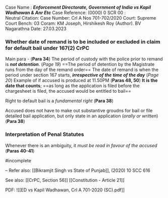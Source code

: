 Case Name : ***Enforcement Directorate, Government of India vs Kapil Wadhawan & Anr Etc***
Case Reference: (0000) 0 SCR 00 :  
Neutral Citation:
Case Number: Crl A Nos 701-702/2020
Court: Supreme Court
Bench: 03
Coram: KM Joseph, Hirshikesh Roy (Author). BV Nagarathna
Date: 27.03.2023

### Whether date of remand is to be included or excluded in claim for default bail under 167(2) CrPC 

Main para - (**Para 34**)
	The period of custody with the police prior to remand is ***not detention***. (*Page 19*)
	==The period of detention by the Magistrate runs from the day of the remand order==
		The date of remand is when the period under section 167 starts, ***irrespective of the time of the day*** (*Page 20*)
			Example of if accused is produced at 11.50PM (**Paras 48, 50**)
				**It is the date that counts**; ==as long as the application is filed before the chargesheet is filed, the accused would be entitled to bail==

Right to default bail is a *fundamental right* (**Para 38**)

Accused does not have to make out substantive groudns for bail or file detailed bail application, but only state in an application (*orally or written*) (**Para 38**)

### Interpretation of Penal Statutes

Whenever there is an ambiguity, it *must be read in favour of the accused* (**Paras 40-41**)

#incomplete

–
Refer also:
[[Bikramjit Singh vs State of Punjab]], (2020) 10 SCC 616

See also:
[[CrPC, Section 56]] 
[[Constitution - Article 21]]

PDF:
![[ED vs Kapil Wadhawan, Crl A 701-2020 (SC).pdf]]
